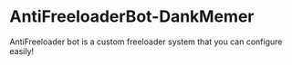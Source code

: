 # AntiFreeloaderBot-DankMemer
AntiFreeloader bot is a custom freeloader system that you can configure easily! 
